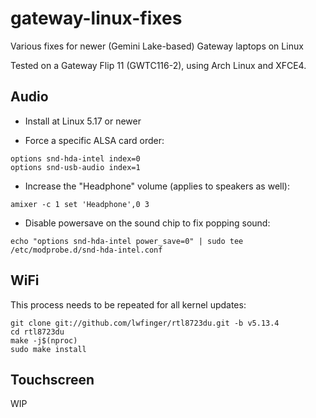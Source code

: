 # gateway-linux-fixes
Various fixes for newer (Gemini Lake-based) Gateway laptops on Linux

Tested on a Gateway Flip 11 (GWTC116-2), using Arch Linux and XFCE4.

## Audio

* Install at Linux 5.17 or newer

* Force a specific ALSA card order:

```
options snd-hda-intel index=0
options snd-usb-audio index=1
```

* Increase the "Headphone" volume (applies to speakers as well):

```
amixer -c 1 set 'Headphone',0 3
```

* Disable powersave on the sound chip to fix popping sound:

```
echo "options snd-hda-intel power_save=0" | sudo tee /etc/modprobe.d/snd-hda-intel.conf
```
## WiFi

This process needs to be repeated for all kernel updates:

```
git clone git://github.com/lwfinger/rtl8723du.git -b v5.13.4
cd rtl8723du
make -j$(nproc)
sudo make install
```

## Touchscreen

WIP
